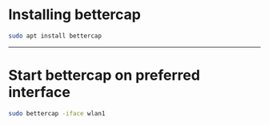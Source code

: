 # Installing bettercap
```bash
sudo apt install bettercap
```
-----------------------

# Start bettercap on preferred interface
```bash
sudo bettercap -iface wlan1
```
